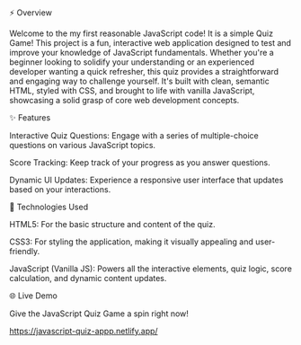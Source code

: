 ⚡️ Overview

Welcome to the my first reasonable JavaScript code! It is a simple Quiz Game! This project is a fun, interactive web application designed to test and improve your knowledge of JavaScript fundamentals. 
Whether you're a beginner looking to solidify your understanding or an experienced developer wanting a quick refresher, this quiz provides a straightforward and engaging 
way to challenge yourself. It's built with clean, semantic HTML, styled with CSS, and brought to life with vanilla JavaScript, showcasing a solid grasp of core web 
development concepts.

✨ Features

Interactive Quiz Questions: Engage with a series of multiple-choice questions on various JavaScript topics.

Score Tracking: Keep track of your progress as you answer questions.

Dynamic UI Updates: Experience a responsive user interface that updates based on your interactions.

🚀 Technologies Used

HTML5: For the basic structure and content of the quiz.

CSS3: For styling the application, making it visually appealing and user-friendly.

JavaScript (Vanilla JS): Powers all the interactive elements, quiz logic, score calculation, and dynamic content updates.

🌐 Live Demo

Give the JavaScript Quiz Game a spin right now!

https://javascript-quiz-appp.netlify.app/
